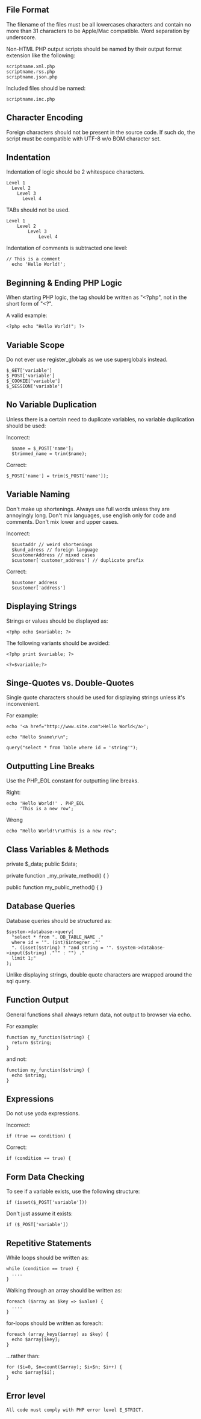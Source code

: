 File Format
-----------

The filename of the files must be all lowercases characters and contain
no more than 31 characters to be Apple/Mac compatible. Word separation by underscore.

Non-HTML PHP output scripts should be named by their output format extension like the following:

	scriptname.xml.php
	scriptname.rss.php
	scriptname.json.php

Included files should be named:

	scriptname.inc.php

Character Encoding
------------------
Foreign characters should not be present in the source code. If such do, the script must be compatible with UTF-8 w/o BOM character set.

Indentation
-----------

Indentation of logic should be 2 whitespace characters.

	Level 1
	  Level 2
	    Level 3
	      Level 4

TABs should not be used.

	Level 1
		Level 2
			Level 3
				Level 4

Indentation of comments is subtracted one level:

    // This is a comment
      echo 'Hello World!';

Beginning & Ending PHP Logic
-----------------------------

When starting PHP logic, the tag should be written as "<?php", not in the
short form of "<?".

A valid example:

	<?php echo "Hello World!"; ?>

Variable Scope
--------------

Do not ever use register_globals as we use superglobals instead.

	$_GET['variable']
	$_POST['variable']
	$_COOKIE['variable']
	$_SESSION['variable']


No Variable Duplication
-----------------------

Unless there is a certain need to duplicate variables, no variable duplication should be used:

Incorrect:

	  $name = $_POST['name'];
	  $trimmed_name = trim($name);

Correct:

  	$_POST['name'] = trim($_POST['name']);


Variable Naming
---------------
Don't make up shortenings. Always use full words unless they are annoyingly long. Don't mix languages, use english only for code and comments. Don't mix lower and upper cases.

Incorrect:

	  $custaddr // weird shortenings
	  $kund_adress // foreign language
	  $customerAddress // mixed cases
	  $customer['customer_address'] // duplicate prefix

Correct:

	  $customer_address
	  $customer['address']


Displaying Strings
------------------

Strings or values should be displayed as:

	<?php echo $variable; ?>

The following variants should be avoided:

	<?php print $variable; ?>
	
	<?=$variable;?>


Singe-Quotes vs. Double-Quotes
------------------------------

Single quote characters should be used for displaying strings unless it's inconvenient.

For example:

	echo '<a href="http://www.site.com">Hello World</a>';

	echo "Hello $name\r\n";

	query("select * from Table where id = 'string'");

Outputting Line Breaks
----------------------

Use the PHP_EOL constant for outputting line breaks.

Right:

	echo 'Hello World!' . PHP_EOL
       . 'This is a new row';


Wrong

	echo "Hello World!\r\nThis is a new row";


Class Variables & Methods
---------------

  private $_data;
  public $data;

  private function _my_private_method() {
	}

  public function my_public_method() {
	}


Database Queries
----------------

Database queries should be structured as:

	$system->database->query(
	  "select * from ". DB_TABLE_NAME ."
	  where id = '". (int)$integrer ."'
	  ". (isset($string) ? "and string = '". $system->database->input($string) ."'" : "") ."
	  limit 1;"
	);

Unlike displaying strings, double quote characters are wrapped around the sql query.


Function Output
---------------

General functions shall always return data, not output to browser via echo.

For example:

	function my_function($string) {
	  return $string;
	}

and not:

	function my_function($string) {
	  echo $string;
	}


Expressions
--------------------

Do not use yoda expressions.

Incorrect:

	if (true == condition) {

Correct:

	if (condition == true) {

Form Data Checking
------------------

To see if a variable exists, use the following structure:

	if (isset($_POST['variable']))

Don't just assume it exists:

	if ($_POST['variable'])


Repetitive Statements
---------------------

While loops should be written as:

	while (condition == true) {
	  ....
	}

Walking through an array should be written as:

	foreach ($array as $key => $value) {
	  ....
	}

for-loops should be written as foreach:

	foreach (array_keys($array) as $key) {
	  echo $array[$key];
	}

...rather than:

	for ($i=0, $n=count($array); $i<$n; $i++) {
	  echo $array[$i];
	}


Error level
-----------

	All code must comply with PHP error level E_STRICT.
